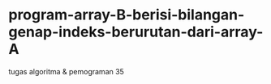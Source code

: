 # program-array-B-berisi-bilangan-genap-indeks-berurutan-dari-array-A
tugas algoritma &amp; pemograman 35
